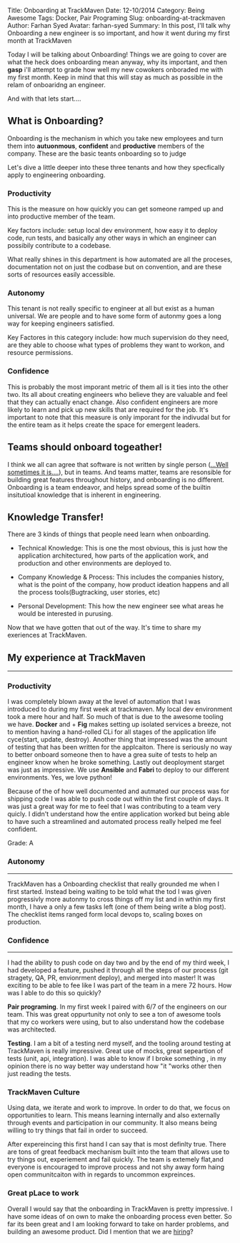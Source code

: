 Title: Onboarding at TrackMaven
Date: 12-10/2014
Category: Being Awesome
Tags: Docker, Pair Programing
Slug: onboarding-at-trackmaven
Author: Farhan Syed
Avatar: farhan-syed
Summary: In this post, I'll talk why Onboarding a new engineer is so important, and how it went during my first month at TrackMaven


Today I will be talking about Onboarding! Things we are going to cover are what the heck does onboarding mean anyway, why its important, and then **gasp** i'll attempt to grade how well my new cowokers onboraded me with my first month. Keep in mind that this will stay as much as possible in the relam of onboaridng an engineer.

And with that lets start....


## What is Onboarding?

>
Onboarding is the mechanism in which you take new employees and turn them into **autuonmous**, **confident** and **productive** members of the company. These are the basic teants onboarding so to judge

Let's dive a little deeper into these three tenants and how they specfically apply to engineering onboarding.

### Productivity
This is the measure on how quickly you can get someone ramped up and into productive member of the team. 

Key factors include: setup local dev environment, how easy it to deploy code, run tests, and basically any other ways in which an engineer can possibily contribute to a codebase. 

What really shines in this department is how automated are all the proceses, documentation not on just the codbase but on convention, and are these sorts of resources easily accessible.

### Autonomy

This tenant is not really specific to engineer at all but exist as a human universal. We are people and to have some form of autonmy goes a long way for keeping engineers satisfied.

Key Factores in this category include: how much supervision do they need, are they able to choose what types of problems they want to workon, and resource permissions.

### Confidence

This is probably the most imporant metric of them all is it ties into the other two. Its all about creating engineers who believe they are valuable and feel that they can actually enact change. Also confident engineers are more likely to learn and pick up new skills that are required for the job. It's important to note that this measure is only imporant for the indivudal but for the entire team as it helps create the space for emergent leaders.



## Teams should onboard togeather!

I think we all can agree that software is not written by single person ([...Well sometimes it is....](http://motherboard.vice.com/read/gods-lonely-programmer)), but in teams. And teams matter, teams are resonsible for building great features throughout history, and onboarding is no different. Onboarding is a team endeavor, and helps spread some of the builtin insitutioal knowledge that is inherent in engineering.




## Knowledge Transfer!

There are 3 kinds of things that people need learn when onboarding.

- Technical Knowledge: This is one the most obvious, this is just how the application architectured, how parts of the application work, and production and other environments are deployed to.

- Company Knowledge & Process: This includes the companies history, what is the point of the company, how product ideation happens and all the process tools(Bugtracking, user stories, etc)

- Personal Development: This how the new engineer see what areas he would be interested in purusing.


Now that we have gotten that out of the way. It's time to share my exeriences at TrackMaven.


## My experience at TrackMaven
----


### Productivity

I was completely blown away at the level of automation that I was introduced to during my first week at trackmaven. My local dev environment took a mere hour and half. So much of that is due to the awesome tooling we have. **Docker** and + **Fig** makes setting up isolated services a breeze, not to mention having a hand-rolled CLi for all stages of the application life cyce(start, update, destroy). Another thing that impressed was the amount of testing that has been written for the applcaiton. There is seriously no way to better onboard someone then to have a grea suite of tests to help an engineer know when he broke something. Lastly out deoployment starget was just as impressive. We use **Ansible** and **Fabri** to deploy to our different environments. Yes, we love python!

Because of the of how well documented and autmated our process was for shipping code I was able to push code out within the first couple of days. It was just a great way for me to feel that I was contributing to a team very quicly. I didn't understand how the entire application worked but being able to have such a streamlined and automated process really helped me feel confident.

Grade: A 

### Autonomy
---

TrackMaven has a Onboarding checklist that really grounded me when I first started. Instead being waiting to be told what the tod I was given progressivly more autonmy to cross things off my list and in wthin my first month, I have a only a few tasks left (one of them being write a blog post). The checklist items ranged form local devops to, scaling boxes on production. 



### Confidence
---
I had the ability to push code on day two and by the end of my third week, I had developed a feature, pushed it through all the steps of our process (git stragety, QA, PR, envionrment deploy), and merged into master! It was exciting to be able to fee like I was part of the team in a mere 72 hours. How was I able to do this so quickly?

**Pair programing**. In my first week I paired with 6/7 of the engineers on our team. This was great oppurtunity not only to see a ton of awesome tools that my co workers were using, but to also understand how the codebase was architected. 

**Testing**. I am a bit of a testing nerd myself, and the tooling around testing at TrackMaven is really impressive. Great use of mocks, great sepeartion of tests (unit, api, integration). I was able to know if I broke something , in my opinion there is no way better way understand how  "it "works other then just reading the tests.


### TrackMaven Culture

>
Using data, we iterate and work to improve. In order to do that, we focus on opportunities to learn. This means learning internally and also externally through events and participation in our community. It also means being willing to try things that fail in order to succeed.

After expereincing this first hand I can say that is most definlty true. There are tons of great feedback mechanism built into the team that allows use to try things out, experiement and fail quickly. The team is extemely flat,and everyone is encouraged to improve process and not shy away form haing open communitcaiton with in regards to uncommon expreinces.

###  Great pLace to work

Overall I would say that the onboarding in TrackMaven is pretty impressive. I have some ideas of on own to make the onboarding process even better. So far its been great and I am looking forward to take on harder problems, and building an awesome product. Did I mention that we are [hiring](http://trackmaven.theresumator.com/apply/EzkTn4/Software-Maven.html)?





















